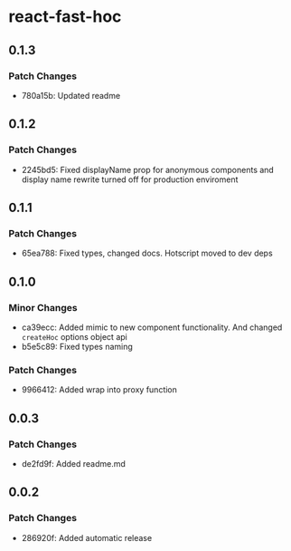 # react-fast-hoc

## 0.1.3

### Patch Changes

- 780a15b: Updated readme

## 0.1.2

### Patch Changes

- 2245bd5: Fixed displayName prop for anonymous components and display name rewrite turned off for production enviroment

## 0.1.1

### Patch Changes

- 65ea788: Fixed types, changed docs. Hotscript moved to dev deps

## 0.1.0

### Minor Changes

- ca39ecc: Added mimic to new component functionality. And changed `createHoc` options object api
- b5e5c89: Fixed types naming

### Patch Changes

- 9966412: Added wrap into proxy function

## 0.0.3

### Patch Changes

- de2fd9f: Added readme.md

## 0.0.2

### Patch Changes

- 286920f: Added automatic release
